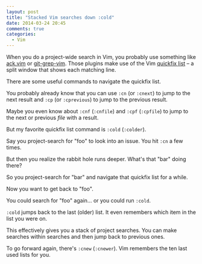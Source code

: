 ```yaml
---
layout: post
title: "Stacked Vim searches down :cold"
date: 2014-03-24 20:45
comments: true
categories:
  - Vim
---
```


When you do a project-wide search in Vim, you probably use something like [ack.vim](https://github.com/mileszs/ack.vim) or [git-grep-vim](https://github.com/henrik/git-grep-vim). Those plugins make use of the Vim [quickfix list](http://vimdoc.sourceforge.net/htmldoc/quickfix.html) – a split window that shows each matching line.

There are some useful commands to navigate the quickfix list.

You probably already know that you can use `:cn` (or `:cnext`) to jump to the next result and `:cp` (or `:cprevious`) to jump to the previous result.

Maybe you even know about `:cnf` (`:cnfile`) and `:cpf` (`:cpfile`) to jump to the next or previous *file* with a result.

But my favorite quickfix list command is `:cold` (`:colder`).

Say you project-search for "foo" to look into an issue. You hit `:cn` a few times.

But then you realize the rabbit hole runs deeper. What's that "bar" doing there?

So you project-search for "bar" and navigate that quickfix list for a while.

Now you want to get back to "foo".

You could search for "foo" again… or you could run `:cold`.

`:cold` jumps back to the last (older) list. It even remembers which item in the list you were on.

This effectively gives you a stack of project searches. You can make searches within searches and then jump back to previous ones.

To go forward again, there's `:cnew` (`:cnewer`). Vim remembers the ten last used lists for you.
